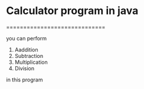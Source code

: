 # Calculator program in java
=============================

you can perform 

1. Aaddition
2. Subtraction
3. Multiplication
4. Division

in this program


